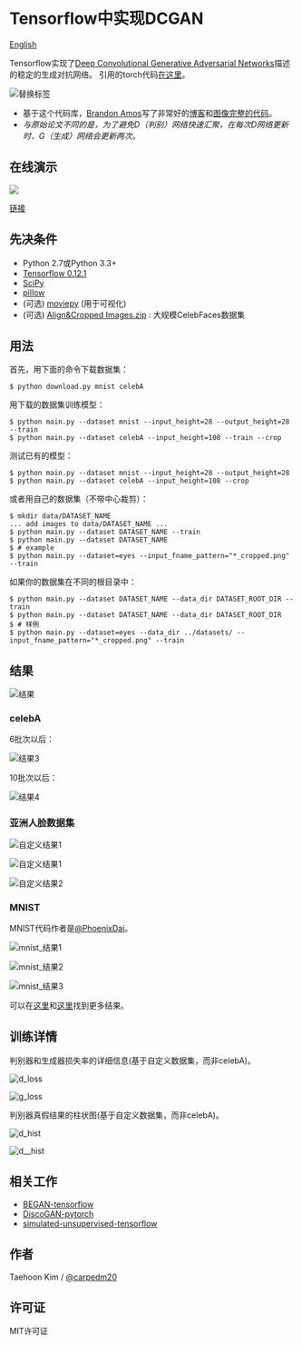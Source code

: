 # Tensorflow中实现DCGAN

[English](/examples/tensorflow/DCGAN/README.md)

Tensorflow实现了[Deep Convolutional Generative Adversarial Networks](http://arxiv.org/abs/1511.06434)描述的稳定的生成对抗网络。 引用的torch代码[在这里](https://github.com/soumith/dcgan.torch)。

![替换标签](DCGAN.png)

- 基于这个代码库，[Brandon Amos](http://bamos.github.io/)写了非常好的[博客](http://bamos.github.io/2016/08/09/deep-completion/)和[图像完整的代码](https://github.com/bamos/dcgan-completion.tensorflow)。
- *与原始论文不同的是，为了避免D（判别）网络快速汇聚，在每次D网络更新时，G（生成）网络会更新两次。*

## 在线演示

[![](https://raw.githubusercontent.com/carpedm20/blog/master/content/images/face.png)](http://carpedm20.github.io/faces/)

[链接](http://carpedm20.github.io/faces/)

## 先决条件

- Python 2.7或Python 3.3+
- [Tensorflow 0.12.1](https://github.com/tensorflow/tensorflow/tree/r0.12)
- [SciPy](http://www.scipy.org/install.html)
- [pillow](https://github.com/python-pillow/Pillow)
- (可选) [moviepy](https://github.com/Zulko/moviepy) (用于可视化)
- (可选) [Align&Cropped Images.zip](http://mmlab.ie.cuhk.edu.hk/projects/CelebA.html) : 大规模CelebFaces数据集

## 用法

首先，用下面的命令下载数据集：

    $ python download.py mnist celebA
    

用下载的数据集训练模型：

    $ python main.py --dataset mnist --input_height=28 --output_height=28 --train
    $ python main.py --dataset celebA --input_height=108 --train --crop
    

测试已有的模型：

    $ python main.py --dataset mnist --input_height=28 --output_height=28
    $ python main.py --dataset celebA --input_height=108 --crop
    

或者用自己的数据集（不带中心裁剪）：

    $ mkdir data/DATASET_NAME
    ... add images to data/DATASET_NAME ...
    $ python main.py --dataset DATASET_NAME --train
    $ python main.py --dataset DATASET_NAME
    $ # example
    $ python main.py --dataset=eyes --input_fname_pattern="*_cropped.png" --train
    

如果你的数据集在不同的根目录中：

    $ python main.py --dataset DATASET_NAME --data_dir DATASET_ROOT_DIR --train
    $ python main.py --dataset DATASET_NAME --data_dir DATASET_ROOT_DIR
    $ # 样例
    $ python main.py --dataset=eyes --data_dir ../datasets/ --input_fname_pattern="*_cropped.png" --train
    

## 结果

![结果](assets/training.gif)

### celebA

6批次以后：

![结果3](assets/result_16_01_04_.png)

10批次以后：

![结果4](assets/test_2016-01-27%2015:08:54.png)

### 亚洲人脸数据集

![自定义结果1](web/img/change5.png)

![自定义结果1](web/img/change2.png)

![自定义结果2](web/img/change4.png)

### MNIST

MNIST代码作者是[@PhoenixDai](https://github.com/PhoenixDai)。

![mnist_结果1](assets/mnist1.png)

![mnist_结果2](assets/mnist2.png)

![mnist_结果3](assets/mnist3.png)

可以在[这里](./assets/)和[这里](./web/img/)找到更多结果。

## 训练详情

判别器和生成器损失率的详细信息(基于自定义数据集，而非celebA)。

![d_loss](assets/d_loss.png)

![g_loss](assets/g_loss.png)

判别器真假结果的柱状图(基于自定义数据集，而非celebA)。

![d_hist](assets/d_hist.png)

![d__hist](assets/d__hist.png)

## 相关工作

- [BEGAN-tensorflow](https://github.com/carpedm20/BEGAN-tensorflow)
- [DiscoGAN-pytorch](https://github.com/carpedm20/DiscoGAN-pytorch)
- [simulated-unsupervised-tensorflow](https://github.com/carpedm20/simulated-unsupervised-tensorflow)

## 作者

Taehoon Kim / [@carpedm20](http://carpedm20.github.io/)

## 许可证

MIT许可证